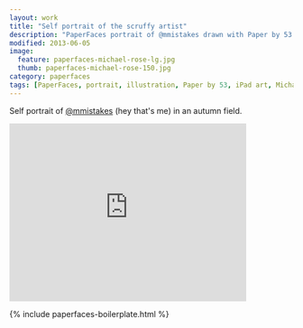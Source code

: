 ```yaml
---
layout: work
title: "Self portrait of the scruffy artist"
description: "PaperFaces portrait of @mmistakes drawn with Paper by 53 on an iPad."
modified: 2013-06-05
image: 
  feature: paperfaces-michael-rose-lg.jpg
  thumb: paperfaces-michael-rose-150.jpg
category: paperfaces
tags: [PaperFaces, portrait, illustration, Paper by 53, iPad art, Michael Rose, self portrait]
---
```


Self portrait of [@mmistakes](http://twitter.com/mmistakes) (hey that's me) in an autumn field.

<iframe width="420" height="315" src="http://www.youtube.com/embed/NqcGVymOiPo" frameborder="0"> </iframe>

{% include paperfaces-boilerplate.html %}